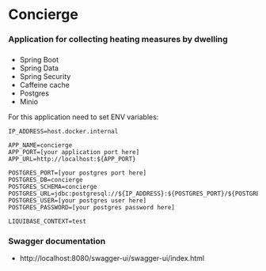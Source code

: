 # Concierge

### Application for collecting heating measures by dwelling

###
- Spring Boot
- Spring Data
- Spring Security
- Caffeine cache
- Postgres
- Minio

For this application need to set ENV variables:
```dotenv
IP_ADDRESS=host.docker.internal

APP_NAME=concierge
APP_PORT=[your application port here]
APP_URL=http://localhost:${APP_PORT}

POSTGRES_PORT=[your postgres port here]
POSTGRES_DB=concierge
POSTGRES_SCHEMA=concierge
POSTGRES_URL=jdbc:postgresql://${IP_ADDRESS}:${POSTGRES_PORT}/${POSTGRES_DB}
POSTGRES_USER=[your postgres user here]
POSTGRES_PASSWORD=[your postgres password here]

LIQUIBASE_CONTEXT=test
```

### Swagger documentation
- http://localhost:8080/swagger-ui/swagger-ui/index.html